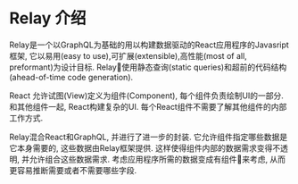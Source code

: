# Relay 介绍
Relay是一个以GraphQL为基础的用以构建数据驱动的React应用程序的Javasript框架, 它以易用(easy to use),可扩展(extensible),高性能(most of all, preformant)为设计目标. Relay使用静态查询(static queries)和超前的代码结构(ahead-of-time code generation).

React 允许试图(View)定义为组件(Component), 每个组件负责绘制UI的一部分. 和其他组件一起, React构建复杂的UI. 每个React组件不需要了解其他组件的内部工作方式.

Relay混合React和GraphQL, 并进行了进一步的封装. 它允许组件指定哪些数据是它本身需要的, 这些数据由Relay框架提供. 这样使得组件内部的数据需求变得不透明, 并允许组合这些数据需求. 考虑应用程序所需的数据变成有组件来考虑, 从而更容易推断需要或者不需要哪些字段.